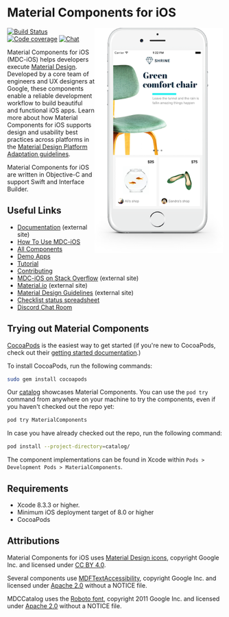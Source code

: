 # Material Components for iOS

<img align="right" src="mdc_hero.png" width="300px">

[![Build Status](https://travis-ci.org/material-components/material-components-ios.svg?branch=develop)](https://travis-ci.org/material-components/material-components-ios)
[![Code coverage](https://img.shields.io/codecov/c/github/material-components/material-components-ios/develop.svg)](https://codecov.io/gh/material-components/material-components-ios/branch/develop)
[![Chat](https://img.shields.io/discord/259087343246508035.svg)](https://discord.gg/material-components)

Material Components for iOS (MDC-iOS) helps developers execute [Material Design](https://material.io). Developed by a core team of engineers and UX designers at Google, these components enable a reliable development workflow to build beautiful and functional iOS apps. Learn more about how Material Components for iOS supports design and usability best practices across platforms in the  [Material Design Platform Adaptation guidelines](https://material.io/guidelines/platforms/platform-adaptation.html).

Material Components for iOS are written in Objective-C and support Swift and Interface Builder.

## Useful Links

- [Documentation](https://material.io/components/ios/) (external site)
- [How To Use MDC-iOS](docs/)
- [All Components](components/)
- [Demo Apps](demos/)
- [Tutorial](docs/tutorial)
- [Contributing](contributing/)
- [MDC-iOS on Stack Overflow](https://www.stackoverflow.com/questions/tagged/material-components+ios) (external site)
- [Material.io](https://material.io) (external site)
- [Material Design Guidelines](https://material.io/guidelines) (external site)
- [Checklist status spreadsheet](https://docs.google.com/spreadsheets/d/e/2PACX-1vRQLFMuo0Q3xsJp1_TdWvImtfdc8dU0lqX2DTct5pOPAEUIrN9OsuPquvv4aKRAwKK_KItpGs7c4Fok/pubhtml)
- [Discord Chat Room](https://discord.gg/material-components)

## Trying out Material Components

[CocoaPods](https://cocoapods.org/) is the easiest way to get started (if you're new to CocoaPods,
check out their [getting started documentation](https://guides.cocoapods.org/using/getting-started.html).)

To install CocoaPods, run the following commands:

```bash
sudo gem install cocoapods
```

Our [catalog](catalog/) showcases Material Components. You can use the `pod try` command from anywhere on your machine to try the components, even if you haven't checked out the repo yet:

``` bash
pod try MaterialComponents
```

In case you have already checked out the repo, run the following command:

``` bash
pod install --project-directory=catalog/
```

The component implementations can be found in Xcode within `Pods > Development Pods > MaterialComponents`.

## Requirements

- Xcode 8.3.3 or higher.
- Minimum iOS deployment target of 8.0 or higher
- CocoaPods

## Attributions

Material Components for iOS uses
[Material Design icons](https://github.com/google/material-design-icons),
copyright Google Inc. and licensed under
[CC BY 4.0](https://creativecommons.org/licenses/by/4.0/).

Several components use
[MDFTextAccessibility](https://github.com/material-foundation/material-text-accessibility-ios),
copyright Google Inc. and licensed under
[Apache 2.0](https://github.com/material-foundation/material-text-accessibility-ios/blob/master/LICENSE)
without a NOTICE file.

MDCCatalog uses the
[Roboto font](https://github.com/google/fonts/tree/master/apache/roboto),
copyright 2011 Google Inc. and licensed under
[Apache 2.0](https://github.com/google/fonts/blob/master/apache/roboto/LICENSE.txt)
without a NOTICE file.
